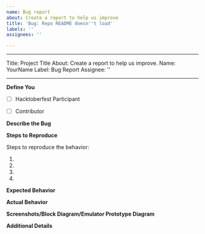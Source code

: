 ```yaml
---
name: Bug report
about: Create a report to help us improve
title: 'Bug: Repo README doesn''t load'
labels: ''
assignees: ''

---
```


---
Title: Project Title
About: Create a report to help us improve.
Name: YourName
Label: Bug Report
Assignee: ''

---

**Define You**

- [ ] Hacktoberfest Participant  
- [ ] Contributor


<!-- Have you talked to any of the Moderators or Project Admin (Sarthak S Kumar) before creating this issue? If not, just have a quick discussion and then once approved, create this issue. -->

**Describe the Bug**

<!-- A clear and concise description of what the bug is. -->

**Steps to Reproduce**

Steps to reproduce the behavior:

1. 
2. 
3. 
4. 

**Expected Behavior**

<!-- A clear and concise description of what you expected to happen. -->

**Actual Behavior**

<!-- A clear and concise description of how the code performed w.r.t expectations. -->

**Screenshots/Block Diagram/Emulator Prototype Diagram**

<!-- If applicable, add screenshots to help explain your problem. -->

**Additional Details**

<!-- Write some additional details if you can, which might help to debug the issue quicker. -->

